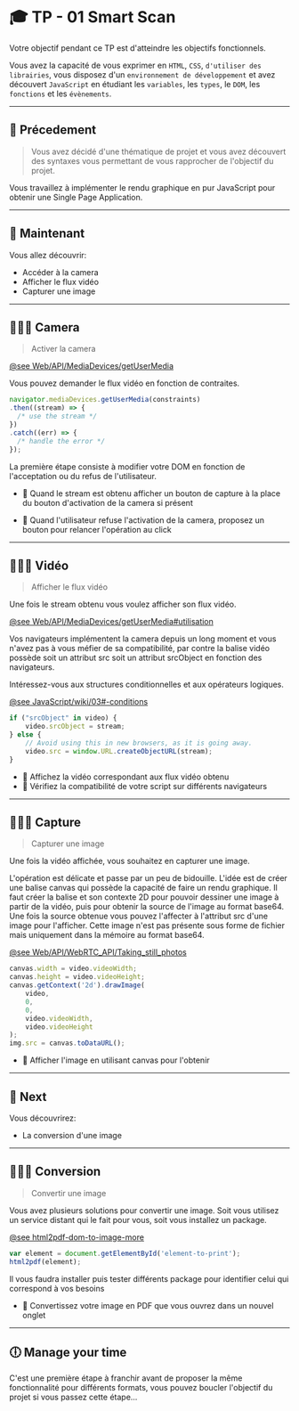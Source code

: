 # 🎓 TP - 01 Smart Scan

Votre objectif pendant ce TP est d'atteindre les objectifs fonctionnels.

Vous avez la capacité de vous exprimer en `HTML`, `CSS`, `d'utiliser des librairies`, vous disposez d'un `environnement de développement` et avez découvert `JavaScript` en étudiant les `variables`, les `types`, le `DOM`, les `fonctions` et les `évènements`.

___

## 🐥 Précedement

> Vous avez décidé d'une thématique de projet et vous avez découvert des syntaxes vous permettant de vous rapprocher de l'objectif du projet.

Vous travaillez à implémenter le rendu graphique en pur JavaScript pour obtenir une Single Page Application.

___

## 🦆 Maintenant

Vous allez découvrir:
* Accéder à la camera
* Afficher le flux vidéo
* Capturer une image

___

## 👨🏻‍💻 Camera

> Activer la camera

[@see Web/API/MediaDevices/getUserMedia](https://developer.mozilla.org/fr/docs/Web/API/MediaDevices/getUserMedia)

Vous pouvez demander le flux vidéo en fonction de contraites.

```js
navigator.mediaDevices.getUserMedia(constraints)
.then((stream) => {
  /* use the stream */
})
.catch((err) => {
  /* handle the error */
});
```

La première étape consiste à modifier votre DOM en fonction de l'acceptation ou du refus de l'utilisateur.

* 📝 Quand le stream est obtenu afficher un bouton de capture à la place du bouton d'activation de la camera si présent

* 📝 Quand l'utilisateur refuse l'activation de la camera, proposez un bouton pour relancer l'opération au click

___

## 👨🏻‍💻 Vidéo

> Afficher le flux vidéo

Une fois le stream obtenu vous voulez afficher son flux vidéo.

[@see Web/API/MediaDevices/getUserMedia#utilisation](https://developer.mozilla.org/fr/docs/Web/API/MediaDevices/getUserMedia#utilisation_de_la_nouvelle_api_dans_les_navigateurs_plus_anciens)

Vos navigateurs implémentent la camera depuis un long moment et vous n'avez pas à vous méfier de sa compatibilité, par contre la balise vidéo possède soit un attribut src soit un attribut srcObject en fonction des navigateurs.

Intéressez-vous aux structures conditionnelles et aux opérateurs logiques.

[@see JavaScript/wiki/03#-conditions](https://github.com/seeren-training/JavaScript/wiki/03#-conditions)

```js
if ("srcObject" in video) {
    video.srcObject = stream;
} else {
    // Avoid using this in new browsers, as it is going away.
    video.src = window.URL.createObjectURL(stream);
}
```

* 📝 Affichez la vidéo correspondant aux flux vidéo obtenu
* 📝 Vérifiez la compatibilité de votre script sur différents navigateurs

___

## 👨🏻‍💻 Capture

> Capturer une image

Une fois la vidéo affichée, vous souhaitez en capturer une image.

L'opération est délicate et passe par un peu de bidouille. L'idée est de créer une balise canvas qui possède la capacité de faire un rendu graphique. Il faut créer la balise et son contexte 2D pour pouvoir dessiner une image à partir de la vidéo, puis pour obtenir la source de l'image au format base64. Une fois la source obtenue vous pouvez l'affecter à l'attribut src d'une image pour l'afficher. Cette image n'est pas présente sous forme de fichier mais uniquement dans la mémoire au format base64.

[@see Web/API/WebRTC_API/Taking_still_photos](https://developer.mozilla.org/en-US/docs/Web/API/WebRTC_API/Taking_still_photos)

```js
canvas.width = video.videoWidth;
canvas.height = video.videoHeight;
canvas.getContext('2d').drawImage(
    video,
    0,
    0,
    video.videoWidth,
    video.videoHeight
);
img.src = canvas.toDataURL();
```

* 📝 Afficher l'image en utilisant canvas pour l'obtenir

___

## 🐧 Next

Vous découvrirez:
* La conversion d'une image

___

## 👨🏻‍💻 Conversion

> Convertir une image

Vous avez plusieurs solutions pour convertir une image. Soit vous utilisez un service distant qui le fait pour vous, soit vous installez un package.

[@see html2pdf-dom-to-image-more](https://www.npmjs.com/package/html2pdf-dom-to-image-more#usage)

```js
var element = document.getElementById('element-to-print');
html2pdf(element);
```

Il vous faudra installer puis tester différents package pour identifier celui qui correspond à vos besoins

* 📝 Convertissez votre image en PDF que vous ouvrez dans un nouvel onglet

___

## 🕕 Manage your time

C'est une première étape à franchir avant de proposer la même fonctionnalité pour différents formats, vous pouvez boucler l'objectif du projet si vous passez cette étape...
